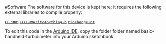#Software
The software for this device is kept here; it requires the following external libraries to compile properly:

[`EEPROM`](https://www.arduino.cc/en/Reference/EEPROM)
[`EEPROMWriteAnything.h`](http://playground.arduino.cc/Code/EEPROMWriteAnything)
[`PinChangeInt`](http://playground.arduino.cc/Main/PinChangeInt)

To edit this code in the [Arduino IDE](https://www.arduino.cc/en/Main/Software), copy the folder folder named basic-handheld-turbidimeter into your Arduino sketchbook.
